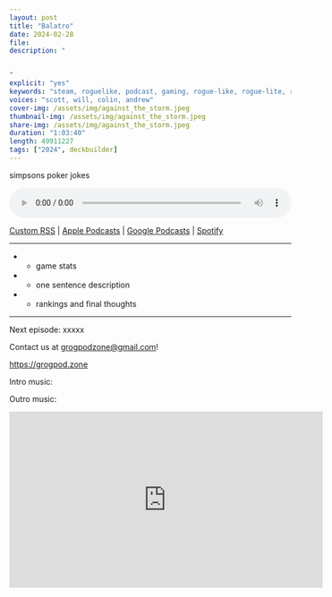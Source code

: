 ```yaml
---
layout: post
title: "Balatro"
date: 2024-02-28
file: 
description: "


"
explicit: "yes" 
keywords: "steam, roguelike, podcast, gaming, rogue-like, rogue-lite, roguelite"
voices: "scott, will, colin, andrew"
cover-img: /assets/img/against_the_storm.jpeg
thumbnail-img: /assets/img/against_the_storm.jpeg
share-img: /assets/img/against_the_storm.jpeg
duration: "1:03:40"
length: 49911227
tags: ["2024", deckbuilder]
---
```


simpsons poker jokes


<div class="container">
  <audio controls style="width: 100%;">
    <source src="xxxxx" type="audio/mpeg">
  </audio>
</div>

[Custom RSS](https://grogpod.zone/feed.xml) | [Apple Podcasts](https://podcasts.apple.com/us/podcast/grogpod/id1650474911) | [Google Podcasts](https://podcasts.google.com/feed/aHR0cHM6Ly9ncm9ncG9kLnpvbmUvZmVlZC54bWw) | [Spotify](https://open.spotify.com/show/655SEhPUWIC77oO3hILe0b)

---
*  - game stats
*  - one sentence description
*  - rankings and final thoughts

---



Next episode: xxxxx

Contact us at grogpodzone@gmail.com!

https://grogpod.zone

Intro music:

Outro music: 

<div class="embed-responsive embed-responsive-16by9">
<iframe width="560" height="315" src="https://www.youtube.com/embed/xxxxx" title="YouTube video player" frameborder="0" allow="accelerometer; autoplay; clipboard-write; encrypted-media; gyroscope; picture-in-picture" allowfullscreen></iframe>
</div>
